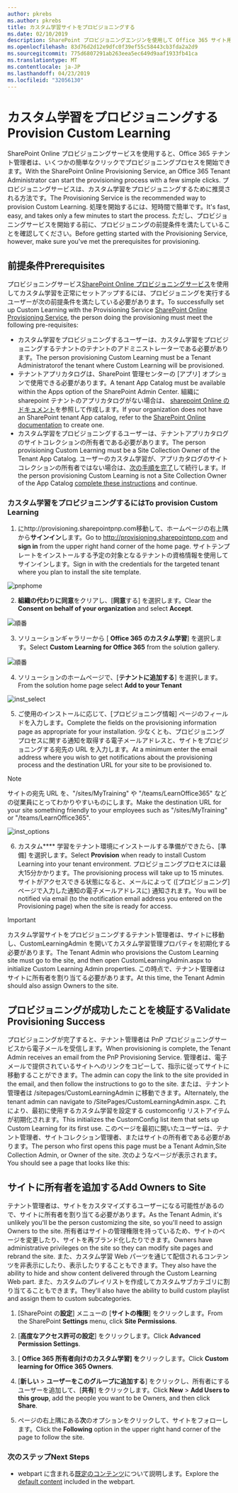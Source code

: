 ```yaml
---
author: pkrebs
ms.author: pkrebs
title: カスタム学習サイトをプロビジョニングする
ms.date: 02/10/2019
description: SharePoint プロビジョニングエンジンを使用して Office 365 サイト用のカスタム学習をプロビジョニングする
ms.openlocfilehash: 83d76d2d12e9dfc0f39ef55c58443cb3fda2a2d9
ms.sourcegitcommit: 775d6807291ab263eea5ec649d9aaf1933fb41ca
ms.translationtype: MT
ms.contentlocale: ja-JP
ms.lasthandoff: 04/23/2019
ms.locfileid: "32056130"
---
```

# <a name="provision-custom-learning"></a><span data-ttu-id="a7533-103">カスタム学習をプロビジョニングする</span><span class="sxs-lookup"><span data-stu-id="a7533-103">Provision Custom Learning</span></span>

<span data-ttu-id="a7533-104">SharePoint Online プロビジョニングサービスを使用すると、Office 365 テナント管理者は、いくつかの簡単なクリックでプロビジョニングプロセスを開始できます。</span><span class="sxs-lookup"><span data-stu-id="a7533-104">With the SharePoint Online Provisioning Service, an Office 365 Tenant Administrator can start the provisioning process with a few simple clicks.</span></span> <span data-ttu-id="a7533-105">プロビジョニングサービスは、カスタム学習をプロビジョニングするために推奨される方法です。</span><span class="sxs-lookup"><span data-stu-id="a7533-105">The Provisioning Service is the recommended way to provision Custom Learning.</span></span> <span data-ttu-id="a7533-106">処理を開始するには、短時間で簡単です。</span><span class="sxs-lookup"><span data-stu-id="a7533-106">It's fast, easy, and takes only a few minutes to start the process.</span></span> <span data-ttu-id="a7533-107">ただし、プロビジョニングサービスを開始する前に、プロビジョニングの前提条件を満たしていることを確認してください。</span><span class="sxs-lookup"><span data-stu-id="a7533-107">Before getting started with the Provisioning Service, however, make sure you've met the prerequisites for provisioning.</span></span>

## <a name="prerequisites"></a><span data-ttu-id="a7533-108">前提条件</span><span class="sxs-lookup"><span data-stu-id="a7533-108">Prerequisites</span></span>
 
<span data-ttu-id="a7533-109">プロビジョニングサービス[SharePoint Online プロビジョニングサービス](https://provisioning.sharepointpnp.com)を使用してカスタム学習を正常にセットアップするには、プロビジョニングを実行するユーザーが次の前提条件を満たしている必要があります。</span><span class="sxs-lookup"><span data-stu-id="a7533-109">To successfully set up Custom Learning with the Provisioning Service [SharePoint Online Provisioning Service](https://provisioning.sharepointpnp.com), the person doing the provisioning must meet the following pre-requisites:</span></span> 
 
- <span data-ttu-id="a7533-110">カスタム学習をプロビジョニングするユーザーは、カスタム学習をプロビジョニングするテナントのテナントのアドミニストレーターである必要があります。</span><span class="sxs-lookup"><span data-stu-id="a7533-110">The person provisioning Custom Learning must be a Tenant Administratorof the tenant where Custom Learning will be provisioned.</span></span>  
- <span data-ttu-id="a7533-111">テナントアプリカタログは、SharePoint 管理センターの [アプリ] オプションで使用できる必要があります。</span><span class="sxs-lookup"><span data-stu-id="a7533-111">A tenant App Catalog must be available within the Apps option of the SharePoint Admin Center.</span></span> <span data-ttu-id="a7533-112">組織に sharepoint テナントのアプリカタログがない場合は、 [sharepoint Online のドキュメント](https://docs.microsoft.com/en-us/sharepoint/use-app-catalog)を参照して作成します。</span><span class="sxs-lookup"><span data-stu-id="a7533-112">If your organization does not have an SharePoint tenant App catalog, refer to the [SharePoint Online documentation](https://docs.microsoft.com/en-us/sharepoint/use-app-catalog) to create one.</span></span>  
- <span data-ttu-id="a7533-113">カスタム学習をプロビジョニングするユーザーは、テナントアプリカタログのサイトコレクションの所有者である必要があります。</span><span class="sxs-lookup"><span data-stu-id="a7533-113">The person provisioning Custom Learning must be a Site Collection Owner of the Tenant App Catalog.</span></span> <span data-ttu-id="a7533-114">ユーザーのカスタム学習が、アプリカタログのサイトコレクションの所有者ではない場合は、[次の手順を完了](addappadmin.md)して続行します。</span><span class="sxs-lookup"><span data-stu-id="a7533-114">If the person provisioning Custom Learning is not a Site Collection Owner of the App Catalog [complete these instructions](addappadmin.md) and continue.</span></span> 

### <a name="to-provision-custom-learning"></a><span data-ttu-id="a7533-115">カスタム学習をプロビジョニングするには</span><span class="sxs-lookup"><span data-stu-id="a7533-115">To provision Custom Learning</span></span>

1. <span data-ttu-id="a7533-116">にhttp://provisioning.sharepointpnp.com移動して、ホームページの右上隅から**サインイン**します。</span><span class="sxs-lookup"><span data-stu-id="a7533-116">Go to http://provisioning.sharepointpnp.com and **sign in** from the upper right hand corner of the home page.</span></span>  <span data-ttu-id="a7533-117">サイトテンプレートをインストールする予定の対象となるテナントの資格情報を使用してサインインします。</span><span class="sxs-lookup"><span data-stu-id="a7533-117">Sign in with the  credentials for the targeted tenant where you plan to install the site template.</span></span>

![pnphome](media/inst_signin.png)

2. <span data-ttu-id="a7533-119">**組織の代わりに同意**をクリアし、[**同意**する] を選択します。</span><span class="sxs-lookup"><span data-stu-id="a7533-119">Clear the **Consent on behalf of your organization** and select **Accept**.</span></span>

![順番](media/inst_perms.png)

3. <span data-ttu-id="a7533-121">ソリューションギャラリーから [ **Office 365 のカスタム学習**] を選択します。</span><span class="sxs-lookup"><span data-stu-id="a7533-121">Select **Custom Learning for Office 365** from the solution gallery.</span></span>

![順番](media/inst_select.png)

4. <span data-ttu-id="a7533-123">ソリューションのホームページで、[**テナントに追加する**] を選択します。</span><span class="sxs-lookup"><span data-stu-id="a7533-123">From the solution home page select **Add to your Tenant**</span></span>

![inst_select](media/inst_add.png)

5. <span data-ttu-id="a7533-125">ご使用のインストールに応じて、[プロビジョニング情報] ページのフィールドを入力します。</span><span class="sxs-lookup"><span data-stu-id="a7533-125">Complete the fields on the provisioning information page as appropriate for your installation.</span></span> <span data-ttu-id="a7533-126">少なくとも、プロビジョニングプロセスに関する通知を取得する電子メールアドレスと、サイトをプロビジョニングする宛先の URL を入力します。</span><span class="sxs-lookup"><span data-stu-id="a7533-126">At a minimum enter the email address where you wish to get notifications about the provisioning process and the destination URL for your site to be provisioned to.</span></span>  
> [!NOTE]
> <span data-ttu-id="a7533-127">サイトの宛先 URL を、"/sites/MyTraining" や "/teams/LearnOffice365" などの従業員にとってわかりやすいものにします。</span><span class="sxs-lookup"><span data-stu-id="a7533-127">Make the destination URL for your site something friendly to your employees such as "/sites/MyTraining" or "/teams/LearnOffice365".</span></span>

![inst_options](media/inst_options.png)

6. <span data-ttu-id="a7533-129">カスタム\*\*\*\* 学習をテナント環境にインストールする準備ができたら、[準備] を選択します。</span><span class="sxs-lookup"><span data-stu-id="a7533-129">Select **Provision** when ready to install Custom Learning into your tenant environment.</span></span>  <span data-ttu-id="a7533-130">プロビジョニングプロセスには最大15分かかります。</span><span class="sxs-lookup"><span data-stu-id="a7533-130">The provisioning process will take up to 15 minutes.</span></span> <span data-ttu-id="a7533-131">サイトがアクセスできる状態になると、メールによって ([プロビジョニング] ページで入力した通知の電子メールアドレスに) 通知されます。</span><span class="sxs-lookup"><span data-stu-id="a7533-131">You will be notified via email (to the notification email address you entered on the Provisioning page) when the site is ready for access.</span></span>

> [!IMPORTANT]
> <span data-ttu-id="a7533-132">カスタム学習サイトをプロビジョニングするテナント管理者は、サイトに移動し、CustomLearningAdmin を開いてカスタム学習管理プロパティを初期化する必要があります。</span><span class="sxs-lookup"><span data-stu-id="a7533-132">The Tenant Admin who provisions the Custom Learning site must go to the site, and then open CustomLearningAdmin.aspx to initialize Custom Learning Admin properties.</span></span> <span data-ttu-id="a7533-133">この時点で、テナント管理者はサイトに所有者を割り当てる必要があります。</span><span class="sxs-lookup"><span data-stu-id="a7533-133">At this time, the Tenant Admin should also assign Owners to the site.</span></span> 

## <a name="validate-provisioning-success"></a><span data-ttu-id="a7533-134">プロビジョニングが成功したことを検証する</span><span class="sxs-lookup"><span data-stu-id="a7533-134">Validate Provisioning Success</span></span>

<span data-ttu-id="a7533-135">プロビジョニングが完了すると、テナント管理者は PnP プロビジョニングサービスから電子メールを受信します。</span><span class="sxs-lookup"><span data-stu-id="a7533-135">When provisioning is complete, the Tenant Admin receives an email from the PnP Provisioning Service.</span></span> <span data-ttu-id="a7533-136">管理者は、電子メールで提供されているサイトへのリンクをコピーして、指示に従ってサイトに移動することができます。</span><span class="sxs-lookup"><span data-stu-id="a7533-136">The admin can copy the link to the site provided in the email, and then follow the instructions to go to the site.</span></span> <span data-ttu-id="a7533-137">または、テナント管理者は <YOUR-SITE-COLLECTION-URL>/sitepages/CustomLearningAdmin に移動できます。</span><span class="sxs-lookup"><span data-stu-id="a7533-137">Alternately, the tenant admin can navigate to <YOUR-SITE-COLLECTION-URL>/SitePages/CustomLearningAdmin.aspx.</span></span> <span data-ttu-id="a7533-138">これにより、最初に使用するカスタム学習を設定する customconfig リストアイテムが初期化されます。</span><span class="sxs-lookup"><span data-stu-id="a7533-138">This initializes the CustomConfig list item that sets up Custom Learning for its first use.</span></span> <span data-ttu-id="a7533-139">このページを最初に開いたユーザーは、テナント管理者、サイトコレクション管理者、またはサイトの所有者である必要があります。</span><span class="sxs-lookup"><span data-stu-id="a7533-139">The person who first opens this page must be a Tenant Admin,Site Collection Admin, or Owner of the site.</span></span> <span data-ttu-id="a7533-140">次のようなページが表示されます。</span><span class="sxs-lookup"><span data-stu-id="a7533-140">You should see a page that looks like this:</span></span> 

## <a name="add-owners-to-site"></a><span data-ttu-id="a7533-141">サイトに所有者を追加する</span><span class="sxs-lookup"><span data-stu-id="a7533-141">Add Owners to Site</span></span>
<span data-ttu-id="a7533-142">テナント管理者は、サイトをカスタマイズするユーザーになる可能性があるので、サイトに所有者を割り当てる必要があります。</span><span class="sxs-lookup"><span data-stu-id="a7533-142">As the Tenant Admin, it's unlikely you'll be the person customizing the site, so you'll need to assign Owners to the site.</span></span> <span data-ttu-id="a7533-143">所有者はサイトの管理権限を持っているため、サイトのページを変更したり、サイトを再ブランド化したりできます。</span><span class="sxs-lookup"><span data-stu-id="a7533-143">Owners have administrative privileges on the site so they can modify site pages and rebrand the site.</span></span> <span data-ttu-id="a7533-144">また、カスタム学習 Web パーツを通じて配信されるコンテンツを非表示にしたり、表示したりすることもできます。</span><span class="sxs-lookup"><span data-stu-id="a7533-144">They also have the ability to hide and show content delivered through the Custom Learning Web part.</span></span> <span data-ttu-id="a7533-145">また、カスタムのプレイリストを作成してカスタムサブカテゴリに割り当てることもできます。</span><span class="sxs-lookup"><span data-stu-id="a7533-145">They'll also have the ability to build custom playlist and assign them to custom subcategories.</span></span>  

1. <span data-ttu-id="a7533-146">[SharePoint の**設定**] メニューの [**サイトの権限**] をクリックします。</span><span class="sxs-lookup"><span data-stu-id="a7533-146">From the SharePoint **Settings** menu, click **Site Permissions**.</span></span>
2. <span data-ttu-id="a7533-147">[**高度なアクセス許可の設定**] をクリックします。</span><span class="sxs-lookup"><span data-stu-id="a7533-147">Click **Advanced Permission Settings**.</span></span>
3. <span data-ttu-id="a7533-148">[ **Office 365 所有者向けのカスタム学習] を**クリックします。</span><span class="sxs-lookup"><span data-stu-id="a7533-148">Click **Custom learning for Office 365 Owners**.</span></span>
4. <span data-ttu-id="a7533-149">[**新しい** > **ユーザーをこのグループに追加する**] をクリックし、所有者にするユーザーを追加して、[**共有**] をクリックします。</span><span class="sxs-lookup"><span data-stu-id="a7533-149">Click **New** > **Add Users to this group**, add the people you want to be Owners, and then click **Share**.</span></span>

8. <span data-ttu-id="a7533-150">ページの右上隅にある**次**のオプションをクリックして、サイトをフォローします。</span><span class="sxs-lookup"><span data-stu-id="a7533-150">Click the **Following** option in the upper right hand corner of the page to follow the site.</span></span>  

### <a name="next-steps"></a><span data-ttu-id="a7533-151">次のステップ</span><span class="sxs-lookup"><span data-stu-id="a7533-151">Next Steps</span></span>
- <span data-ttu-id="a7533-152">webpart に含まれる[既定のコンテンツ](sitecontent.md)について説明します。</span><span class="sxs-lookup"><span data-stu-id="a7533-152">Explore the [default content](sitecontent.md) included in the webpart.</span></span>

